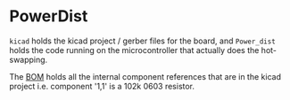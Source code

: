 # PowerDist

`kicad` holds the kicad project / gerber files for the board, and `Power_dist` holds the code running on the microcontroller that actually does the 
hot-swapping.

The [BOM](https://docs.google.com/spreadsheets/d/1eEv6u52QYOC_kODey6bpNA8GYwr_zVqGhBdzeqPN1tI/edit?usp=sharing) holds all the internal component references 
that are in the kicad project i.e. component '1,1' is a 102k 0603 resistor. 
